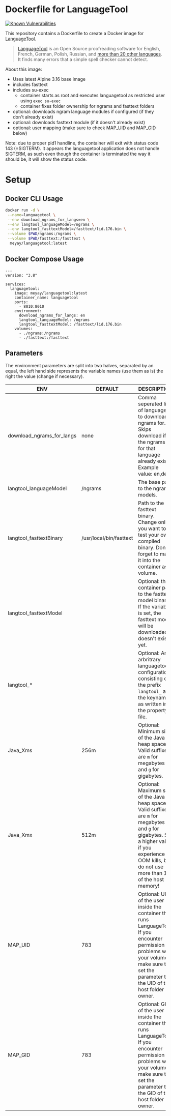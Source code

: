 # Dockerfile for LanguageTool
[![Known Vulnerabilities](https://snyk.io/test/github/meyayl/docker-languagetool/badge.svg)](https://snyk.io/test/github/meyayl/docker-languagetool)

This repository contains a Dockerfile to create a Docker image for [LanguageTool](https://github.com/languagetool-org/languagetool).

> [LanguageTool](https://www.languagetool.org/) is an Open Source proofreading software for English, French, German, Polish, Russian, and [more than 20 other languages](https://languagetool.org/languages/). It finds many errors that a simple spell checker cannot detect.

About this image:
- Uses latest Alpine 3.16 base image
- includes fasttext
- includes su-exec
  - container starts as root and executes languagetool as restricted user using `exec su-exec`
  - container fixes folder ownership for ngrams and fasttext folders
- optional: downloads ngram language modules if configured (if they don't already exist) 
- optional: downloads fasttext module (if it doesn't already exist)
- optional: user mapping (make sure to check MAP_UID and MAP_GID below)

Note: due to proper pid1 handline, the container will exit with status code 143 (=SIGTERM). It appears the languagetool application does not handle SIGTERM, as such even though the container is terminated the way it should be, it will show the status code.

# Setup

## Docker CLI Usage 

```sh
docker run -d \
 --name=languagetool \
 --env download_ngrams_for_langs=en \
 --env langtool_languageModel=/ngrams \
 --env langtool_fasttextModel=/fasttext/lid.176.bin \
 --volume $PWD/ngrams:/ngrams \
 --volume $PWD/fasttext:/fasttext \
  meyay/languagetool:latest
```

## Docker Compose Usage

```
---
version: "3.8"

services:
  languagetool:
    image: meyay/languagetool:latest
    container_name: languagetool
    ports:
      - 8010:8010
    environment:
      download_ngrams_for_langs: en
      langtool_languageModel: /ngrams
      langtool_fasttextModel: /fasttext/lid.176.bin
    volumes:
      - ./ngrams:/ngrams
      - ./fasttext:/fasttext
```

## Parameters

The environment parameters are split into two halves, separated by an equal, the left hand side represents the variable names (use them as is) the right the value (change if necessary). 

| ENV| DEFAULT | DESCRIPTION |
| ------ | ------ | ------ |
| download_ngrams_for_langs | none | Comma seperated list of languages to download ngrams for. Skips download if the ngrams for that language already exist. Example value: en,de |
| langtool_languageModel | /ngrams | The base path to the ngrams models. |
| langtool_fasttextBinary | /usr/local/bin/fasttext | Path to the fasttext binary. Change only if you want to test your own compiled binary. Don't forget to map it into the container as volume. |
| langtool_fasttextModel |  | Optional: the container path to the fasttext model binary. If the variable is set, the fasttext model will be downloaded if doesn't exist yet. |
| langtool_*|  |  Optional: An arbritrary languagetool configuration, consisting of the prefix `langtool_` and the keyname as written in the property file. |
| Java_Xms | 256m | Optional: Minimum size of the Java heap space. Valid suffixes are `m` for megabytes and `g` for gigabytes.|
| Java_Xmx | 512m | Optional: Maximum size of the Java heap space. Valid suffixes are `m` for megabytes and `g` for gigabytes. Set a higher value if you experience OOM kills, but do not use more than 1/4 of the host memory! |
| MAP_UID | 783 | Optional: UID of the user inside the container that runs LanguageTool. If you encounter permission problems with your volumes, make sure to set the parameter to the UID of the host folder owner. |
| MAP_GID | 783 | Optional: GID of the user inside the container that runs LanguageTool. If you encounter permission problems with your volumes, make sure to set the parameter to the GID of the host folder owner. | 

